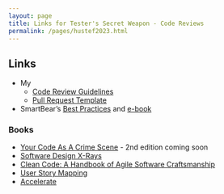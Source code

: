 ```yaml
---
layout: page
title: Links for Tester's Secret Weapon - Code Reviews
permalink: /pages/hustef2023.html
---
```


## Links

* My
  * [Code Review Guidelines](https://bertold.kolics.net/pages/codereview.html)
  * [Pull Request Template](https://bertold.kolics.net/pages/prtemplate.html)
* SmartBear’s [Best Practices](https://smartbear.com/learn/code-review/best-practices-for-peer-code-review/) and [e-book](https://smartbear.com/resources/ebooks/best-kept-secrets-of-code-review/)

### Books

* [Your Code As A Crime Scene](https://pragprog.com/titles/atcrime2/your-code-as-a-crime-scene-second-edition/) - 2nd edition coming soon
* [Software Design X-Rays](https://pragprog.com/titles/atevol/software-design-x-rays/)
* [Clean Code: A Handbook of Agile Software Craftsmanship](https://www.amazon.com/Clean-Code-Handbook-Software-Craftsmanship/dp/0132350882)
* [User Story Mapping](https://www.amazon.com/User-Story-Mapping-Discover-Product/dp/1491904909)
* [Accelerate](https://nicolefv.com/book)
